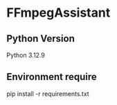 # FFmpegAssistant
## Python Version
Python 3.12.9
## Environment require
pip install -r requirements.txt
